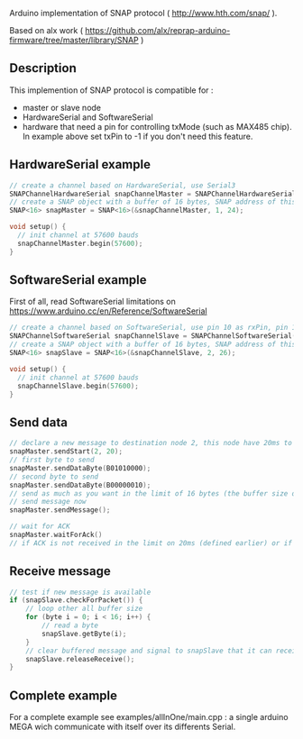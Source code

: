 Arduino implementation of SNAP protocol ( http://www.hth.com/snap/ ).

Based on alx work ( https://github.com/alx/reprap-arduino-firmware/tree/master/library/SNAP )


## Description
This implemention of SNAP protocol is compatible for :
 * master or slave node
 * HardwareSerial and SoftwareSerial
 * hardware that need a pin for controlling txMode (such as MAX485 chip). In example above set txPin to -1 if you don't need this feature.

## HardwareSerial example
```cpp
// create a channel based on HardwareSerial, use Serial3
SNAPChannelHardwareSerial snapChannelMaster = SNAPChannelHardwareSerial(&Serial3);
// create a SNAP object with a buffer of 16 bytes, SNAP address of this node is 1, use pin 24 as txMode pin (this pin is set to HIGH when transmitting)
SNAP<16> snapMaster = SNAP<16>(&snapChannelMaster, 1, 24);

void setup() {
  // init channel at 57600 bauds
  snapChannelMaster.begin(57600);
}
```

## SoftwareSerial example
First of all, read SoftwareSerial limitations on https://www.arduino.cc/en/Reference/SoftwareSerial
```cpp
// create a channel based on SoftwareSerial, use pin 10 as rxPin, pin 11 as txPin
SNAPChannelSoftwareSerial snapChannelSlave = SNAPChannelSoftwareSerial(10, 11);
// create a SNAP object with a buffer of 16 bytes, SNAP address of this node is 2, use pin 26 as txMode pin
SNAP<16> snapSlave = SNAP<16>(&snapChannelSlave, 2, 26);

void setup() {
  // init channel at 57600 bauds
  snapChannelSlave.begin(57600);
}
```

## Send data
```cpp
// declare a new message to destination node 2, this node have 20ms to send back an ACK
snapMaster.sendStart(2, 20);
// first byte to send
snapMaster.sendDataByte(B01010000);
// second byte to send
snapMaster.sendDataByte(B00000010);
// send as much as you want in the limit of 16 bytes (the buffer size defined earlier)
// send message now
snapMaster.sendMessage();

// wait for ACK
snapMaster.waitForAck()
// if ACK is not received in the limit on 20ms (defined earlier) or if NACK is received, message will be resend up to 2 times
```

## Receive message
```cpp
// test if new message is available
if (snapSlave.checkForPacket()) {
	// loop other all buffer size
	for (byte i = 0; i < 16; i++) {
    	// read a byte
        snapSlave.getByte(i);
    }
    // clear buffered message and signal to snapSlave that it can receive another message
    snapSlave.releaseReceive();
}
```

## Complete example
For a complete example see examples/allInOne/main.cpp : a single arduino MEGA wich communicate with itself over its differents Serial.

